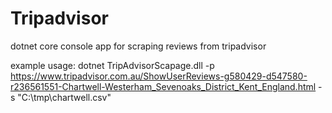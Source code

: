 # Tripadvisor

dotnet core console app for scraping reviews from tripadvisor

example usage:
dotnet TripAdvisorScapage.dll -p https://www.tripadvisor.com.au/ShowUserReviews-g580429-d547580-r236561551-Chartwell-Westerham_Sevenoaks_District_Kent_England.html -s "C:\tmp\chartwell.csv"
